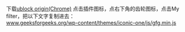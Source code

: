 下载[ublock origin(Chrome)](https://chrome.google.com/webstore/detail/ublock-origin/cjpalhdlnbpafiamejdnhcphjbkeiagm)
点击插件图标，点右下角的齿轮图标，点击My filter，把以下文字复制进去：  
www.geeksforgeeks.org/wp-content/themes/iconic-one/js/gfg.min.js